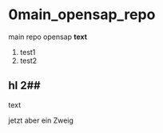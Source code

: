 # 0main_opensap_repo
main repo opensap
**text**

1. test1
2. test2


## hl 2##
text

jetzt aber ein Zweig
